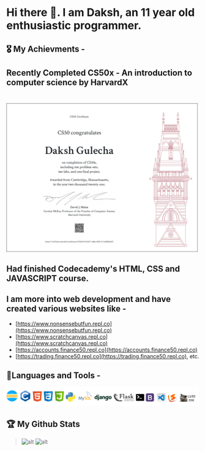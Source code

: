 # Hi there 👋. I am Daksh, an 11 year old enthusiastic programmer.

## 🎖️ My Achievments - 
## Recently Completed CS50x - An introduction to computer science by HarvardX <br><br>
<img src="https://github.com/TechnoBoy101/TechnoBoy101.github.io/blob/files/CS50x_letter_png.png?raw=true" alt="drawing" width="500"/><br>
## Had finished Codecademy's HTML, CSS and JAVASCRIPT course.

## I am more into web development and have created various websites like - 
- [https://www.nonsensebutfun.repl.co](https://www.nonsensebutfun.repl.co)
- [https://www.scratchcanvas.repl.co](https://www.scratchcanvas.repl.co)
- [https://accounts.finance50.repl.co](https://accounts.finance50.repl.co)
- [https://trading.finance50.repl.co](https://trading.finance50.repl.co), etc.

## 🧰Languages and Tools - <br>
![alt](https://github.com/TechnoBoy101/TechnoBoy101.github.io/blob/files/Languages%20i%20have%20learnt.png?raw=true)

## 🏆 My Github Stats

> ![alt](https://readme-stats-cfgj2cxdy.vercel.app/api?username=TechnoBoy101&count_private=true&show_icons=true&theme=tokyonight)
> ![alt](https://readme-stats-cfgj2cxdy.vercel.app/api/top-langs/?username=TechnoBoy101&hide=php&theme=tokyonight)
